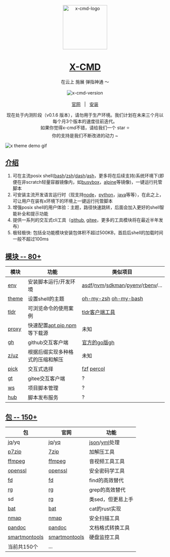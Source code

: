 <p align="center">
    <a target="_blank" href="https://cn.x-cmd.com">
        <img src="https://foruda.gitee.com/images/1676141778442772704/6846937e_9641432.png" alt="x-cmd-logo" width="140" hight="140">
    </a>
</p>

<h1 align="center"><a target="_blank" href="https://cn.x-cmd.com">X-CMD</a></h1>

<p align="center">在云上 施展 弹指神通 ～</p>

<p align="center">
  <a target="_blank" href="https://cn.x-cmd.com">
    <img style="display:inline-block;margin:0.2em;" alt="x-cmd-version" src="https://img.shields.io/github/v/tag/x-cmd/x-cmd?label=alpha&labelColor=107fbc">
  </a>
</p>

<p align="center">
  <a target="_blank" href="https://cn.x-cmd.com">官网</a>
  &nbsp; | &nbsp;
  <a href="https://cn.x-cmd.com/">安装</a>
</p>

<p align="center">
现在处于内测阶段（v0.1.6 版本），请勿用于生产环境。我们计划在未来三个月以每个月3个版本的速度往前迭代。
<br>
如果你觉得x-cmd不错，请给我们一个 star ⭐
<br>
你的支持是我们不断改进的动力 ~
</p>

![x theme demo gif](https://foruda.gitee.com/images/1677067960083339501/19e2472d_9641432.gif "theme.gif")


## [介绍](https://x-cmd.com)

1. 可在主流posix shell([bash](http://tiswww.case.edu/php/chet/bash/bashtop.html)/[zsh](https://www.zsh.org/)/[dash](https://manpages.debian.org/bullseye/dash/dash.1.en.html)/[ash](https://github.com/ash-shell/ash)，更多将在后续支持)系统环境下(即便在非scratch轻量容器镜像内，如[busybox](https://busybox.net/)，[alpine](https://www.alpinelinux.org/)等镜像)，一键运行托管脚本
2. 可安装主流开发语言运行时（现支持[node](https://nodejs.org/en/)，[python](https://www.python.org/)，[java](https://www.java.com/en/)等等），在此之上，可让用户在装有x环境下的环境上一键运行托管脚本
3. 增强posix shell的用户体验：主题，路径快速跳转，后面会加入更好的shell智能补全和提示功能
4. 提供一系列的交互式cli工具（[github](https://github.com/), [gitee](https://gitee.com/)，更多的工具模块将在最近半年发布）
5. 极轻极快: 包括全功能模块安装包体积不超过500KB，首启后shell的加载时间一般不超过100ms

## [模块 -- **80+**](https://x-cmd.com/mod/)

| 模块 | 功能 | 类似项目 |
| --- | --- | --- |
| [env](https://cn.x-cmd.com/mod/env) | 安装脚本运行/开发环境  | [asdf](https://asdf-vm.com/)/[nvm](https://github.com/nvm-sh/nvm)/[sdkman](https://sdkman.io/)/[pyenv](https://github.com/pyenv/pyenv)/[rbenv](https://github.com/rbenv/rbenv)/... |
| [theme](https://cn.x-cmd.com/mod/theme) | 设置shell的主题  | [oh-my-zsh](https://ohmyz.sh/) [oh-my-bash](https://ohmybash.nntoan.com/) |
| [tldr](https://cn.x-cmd.com/mod/tldr) | 可浏览命令的使用案例  | [tldr客户端工具](https://github.com/tldr-pages/tldr) |
| [proxy](https://cn.x-cmd.com/mod/proxy) | 快速配置[apt](https://pkgs.org/download/apt),[pip](https://pypi.org/project/pip/),[npm](https://www.npmjs.com/)等下载源 | 未知 |
| [gh](https://cn.x-cmd.com/mod/gh) | github交互客户端  | [官方的go版gh](https://cli.github.com/) |
| [z/uz](https://cn.x-cmd.com/mod/zuz) | 根据后缀实现多种格式的压缩和解压  | 未知 |
| [pick](https://cn.x-cmd.com/mod/pick) | 交互式选择 | [fzf]() [percol](https://github.com/mooz/percol) |
| [gt](https://cn.x-cmd.com/mod/gt) | gitee交互客户端 | ? |
| [ws](https://cn.x-cmd.com/mod/ws) | 项目脚本管理 | ? |
| [hub](https://cn.x-cmd.com/mod/hub) | 脚本发布服务 | ? |

## [包 -- **150+**](https://x-cmd.com/pkg/)

| 包 | 官网 | 功能 |
| -- | -- | -- |
| [jq](https://cn.x-cmd.com/pkg/jq)/yq | [jq](https://stedolan.github.io/jq/)/[yq](https://github.com/mikefarah/yq) | [json](https://www.json.org/json-en.html)/[yml](https://yaml.org/)处理 |
| [p7zip](https://cn.x-cmd.com/pkg/7za) | [7zip](https://www.7-zip.org) | 加解压工具 |
| [ffmpeg](https://cn.x-cmd.com/pkg/ffmpeg) | [ffmpeg](https://ffmpeg.org/) | 音视频工具工具 |
| [openssl](https://cn.x-cmd.com/pkg/openssl) | [openssl](https://www.openssl.org/) | 安全密码学工具 |
| [fd](https://cn.x-cmd.com/pkg/fd) | [fd](https://github.com/sharkdp/fd) | find的高效替代 |
| [rg](https://cn.x-cmd.com/pkg/rg) | [rg](https://github.com/BurntSushi/ripgrep) | grep的高效替代 |
| sd | [rg](https://github.com/BurntSushi/ripgrep) | 类sed，但更易上手 |
| [bat](https://cn.x-cmd.com/pkg/bat) | [bat](https://github.com/sharkdp/bat) | cat的rust实现 |
| [nmap](https://cn.x-cmd.com/pkg/nmap) | [nmap](https://nmap.org/) | 安全扫描工具 |
| [pandoc](https://cn.x-cmd.com/pkg/pandoc) | [pandoc](https://pandoc.org/) | 文档格式转换工具 |
| [smartmontools](https://cn.x-cmd.com/pkg/smartctl) | [smartmontools](https://www.smartmontools.org/) | 硬盘监控工具 |
|当前共150个| ... |
